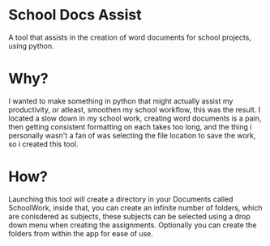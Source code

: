 # School Docs Assist
A tool that assists in the creation of word documents for school projects, using python.

# Why?
I wanted to make something in python that might actually assist my productivity, or atleast, smoothen my school workflow, this was the result.
I located a slow down in my school work, creating word documents is a pain, then getting consistent formatting on each takes too long, and the thing i personally wasn't a fan of was selecting the file location to save the work, so i created this tool.

# How?
Launching this tool will create a directory in your Documents called SchoolWork, inside that, you can create an infinite number of folders, which are conisdered as subjects, these subjects can be selected using a drop down menu when creating the assignments. Optionally you can create the folders from within the app for ease of use.

